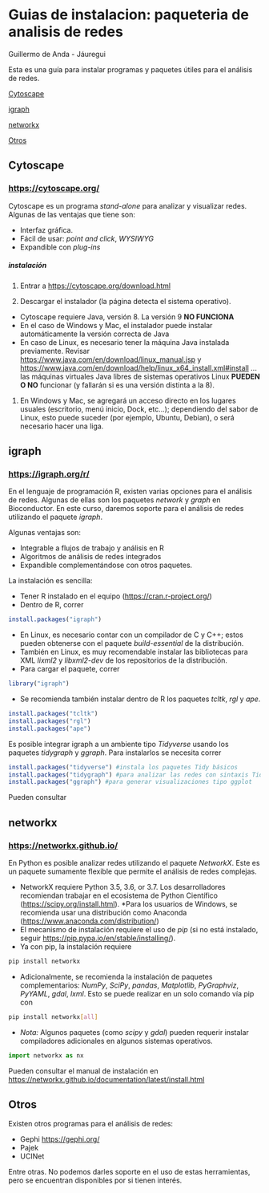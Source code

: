 Guias de instalacion: paqueteria de analisis de redes
================
Guillermo de Anda - Jáuregui

Esta es una guía para instalar programas y paquetes útiles para el análisis de redes. 

[Cytoscape](#cytoscape)

[igraph](#igraph)

[networkx](#networkx)

[Otros](#otros)

Cytoscape
---------

### <https://cytoscape.org/>

Cytoscape es un programa *stand-alone* para analizar y visualizar redes. Algunas de las ventajas que tiene son:

-   Interfaz gráfica.
-   Fácil de usar: *point and click*, *WYSIWYG*
-   Expandible con *plug-ins*

##### instalación

1.  Entrar a <https://cytoscape.org/download.html>

2.  Descargar el instalador (la página detecta el sistema operativo).

-   Cytoscape requiere Java, versión 8. La versión 9 **NO FUNCIONA**
-   En el caso de Windows y Mac, el instalador puede instalar automáticamente la versión correcta de Java
-   En caso de Linux, es necesario tener la máquina Java instalada previamente. Revisar <https://www.java.com/en/download/linux_manual.jsp> y <https://www.java.com/en/download/help/linux_x64_install.xml#install> ... las máquinas virtuales Java libres de sistemas operativos Linux **PUEDEN O NO** funcionar (y fallarán si es una versión distinta a la 8).

1.  En Windows y Mac, se agregará un acceso directo en los lugares usuales (escritorio, menú inicio, Dock, etc...); dependiendo del sabor de Linux, esto puede suceder (por ejemplo, Ubuntu, Debian), o será necesario hacer una liga.

igraph
------

### <https://igraph.org/r/>

En el lenguaje de programación R, existen varias opciones para el análisis de redes. Algunas de ellas son los paquetes *network* y *graph* en Bioconductor. En este curso, daremos soporte para el análisis de redes utilizando el paquete *igraph*.

Algunas ventajas son:

-   Integrable a flujos de trabajo y análisis en R
-   Algoritmos de análisis de redes integrados
-   Expandible complementándose con otros paquetes.

La instalación es sencilla:

-   Tener R instalado en el equipo (<https://cran.r-project.org/>)
-   Dentro de R, correr

``` r
install.packages("igraph")
```

-   En Linux, es necesario contar con un compilador de C y C++; estos pueden obtenerse con el paquete *build-essential* de la distribución.
-   También en Linux, es muy recomendable instalar las bibliotecas para XML *lixml2* y *libxml2-dev* de los repositorios de la distribución.
-   Para cargar el paquete, correr

``` r
library("igraph")
```

-   Se recomienda también instalar dentro de R los paquetes *tcltk*, *rgl* y *ape*.

``` r
install.packages("tcltk")
install.packages("rgl")
install.packages("ape")
```

Es posible integrar igraph a un ambiente tipo *Tidyverse* usando los paquetes *tidygraph* y *ggraph*. Para instalarlos se necesita correr

``` r
install.packages("tidyverse") #instala los paquetes Tidy básicos 
install.packages("tidygraph") #para analizar las redes con sintaxis Tidy
install.packages("ggraph") #para generar visualizaciones tipo ggplot
```

Pueden consultar

networkx
--------

### <https://networkx.github.io/>

En Python es posible analizar redes utilizando el paquete *NetworkX*. Este es un paquete sumamente flexible que permite el análisis de redes complejas.

-   NetworkX requiere Python 3.5, 3.6, or 3.7. Los desarrolladores recomiendan trabajar en el ecosistema de Python Científico (<https://scipy.org/install.html>). \*Para los usuarios de Windows, se recomienda usar una distribución como Anaconda (<https://www.anaconda.com/distribution/>)
-   El mecanismo de instalación requiere el uso de *pip* (si no está instalado, seguir <https://pip.pypa.io/en/stable/installing/>).
-   Ya con pip, la instalación requiere

``` bash
pip install networkx
```

-   Adicionalmente, se recomienda la instalación de paquetes complementarios: *NumPy*, *SciPy*, *pandas*, *Matplotlib*, *PyGraphviz*, *PyYAML*, *gdal*, *lxml*. Esto se puede realizar en un solo comando vía pip con

``` bash
pip install networkx[all]
```

-   *Nota:* Algunos paquetes (como *scipy* y *gdal*) pueden requerir instalar compiladores adicionales en algunos sistemas operativos.

``` python
import networkx as nx
```

Pueden consultar el manual de instalación en <https://networkx.github.io/documentation/latest/install.html>

Otros
-----

Existen otros programas para el análisis de redes:

-   Gephi <https://gephi.org/>
-   Pajek
-   UCINet

Entre otras. No podemos darles soporte en el uso de estas herramientas, pero se encuentran disponibles por si tienen interés.
